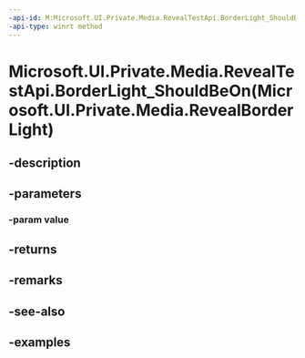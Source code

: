 ```yaml
---
-api-id: M:Microsoft.UI.Private.Media.RevealTestApi.BorderLight_ShouldBeOn(Microsoft.UI.Private.Media.RevealBorderLight)
-api-type: winrt method
---
```


# Microsoft.UI.Private.Media.RevealTestApi.BorderLight_ShouldBeOn(Microsoft.UI.Private.Media.RevealBorderLight)

<!--
public bool BorderLight_ShouldBeOn (Microsoft.UI.Private.Media.RevealBorderLight value);
-->


## -description

## -parameters

### -param value

## -returns

## -remarks

## -see-also

## -examples


